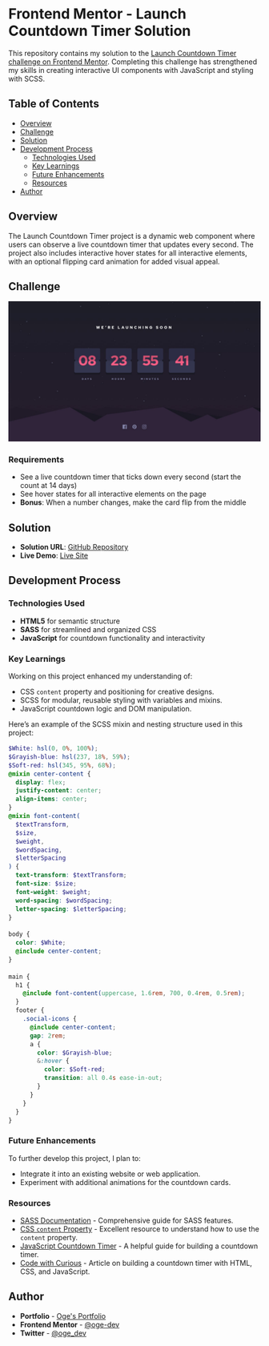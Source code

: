 # Frontend Mentor - Launch Countdown Timer Solution

This repository contains my solution to the [Launch Countdown Timer challenge on Frontend Mentor](https://www.frontendmentor.io/challenges/launch-countdown-timer-N0XkGfyz-). Completing this challenge has strengthened my skills in creating interactive UI components with JavaScript and styling with SCSS.

## Table of Contents

- [Overview](#overview)
- [Challenge](#challenge)
- [Solution](#solution)
- [Development Process](#development-process)
  - [Technologies Used](#technologies-used)
  - [Key Learnings](#key-learnings)
  - [Future Enhancements](#future-enhancements)
  - [Resources](#resources)
- [Author](#author)

## Overview

The Launch Countdown Timer project is a dynamic web component where users can observe a live countdown timer that updates every second. The project also includes interactive hover states for all interactive elements, with an optional flipping card animation for added visual appeal.

## Challenge

![Desktop Design Preview](./design/desktop-design.jpg)

### Requirements
- See a live countdown timer that ticks down every second (start the count at 14 days)
- See hover states for all interactive elements on the page
- **Bonus**: When a number changes, make the card flip from the middle

## Solution

- **Solution URL**: [GitHub Repository](https://github.com/oge-dev/Launch-Countdown-Timer)
- **Live Demo**: [Live Site](https://oge-dev.github.io/Launch-Countdown-Timer/)

## Development Process

### Technologies Used

- **HTML5** for semantic structure
- **SASS** for streamlined and organized CSS
- **JavaScript** for countdown functionality and interactivity

### Key Learnings

Working on this project enhanced my understanding of:
- CSS `content` property and positioning for creative designs.
- SCSS for modular, reusable styling with variables and mixins.
- JavaScript countdown logic and DOM manipulation.

Here’s an example of the SCSS mixin and nesting structure used in this project:

```scss
$White: hsl(0, 0%, 100%);
$Grayish-blue: hsl(237, 18%, 59%);
$Soft-red: hsl(345, 95%, 68%);
@mixin center-content {
  display: flex;
  justify-content: center;
  align-items: center;
}
@mixin font-content(
  $textTransform,
  $size,
  $weight,
  $wordSpacing,
  $letterSpacing
) {
  text-transform: $textTransform;
  font-size: $size;
  font-weight: $weight;
  word-spacing: $wordSpacing;
  letter-spacing: $letterSpacing;
}

body {
  color: $White;
  @include center-content;
}

main {
  h1 {
    @include font-content(uppercase, 1.6rem, 700, 0.4rem, 0.5rem);
  }
  footer {
    .social-icons {
      @include center-content;
      gap: 2rem;
      a {
        color: $Grayish-blue;
        &:hover {
          color: $Soft-red;
          transition: all 0.4s ease-in-out;
        }
      }
    }
  }
}
```

### Future Enhancements

To further develop this project, I plan to:
- Integrate it into an existing website or web application.
- Experiment with additional animations for the countdown cards.

### Resources

- [SASS Documentation](https://sass-lang.com/) - Comprehensive guide for SASS features.
- [CSS `content` Property](https://www.w3schools.com/cssref/pr_gen_content.php) - Excellent resource to understand how to use the `content` property.
- [JavaScript Countdown Timer](https://www.w3schools.com/howto/howto_js_countdown.asp) - A helpful guide for building a countdown timer.
- [Code with Curious](https://codewithcurious.com/projects/countdown-timer-using-html-css-javascript/) - Article on building a countdown timer with HTML, CSS, and JavaScript.

## Author

- **Portfolio** - [Oge's Portfolio](https://uhegbu-ogechi-juliet.vercel.app/)
- **Frontend Mentor** - [@oge-dev](https://www.frontendmentor.io/profile/oge-dev)
- **Twitter** - [@oge_dev](https://x.com/oge_dev)